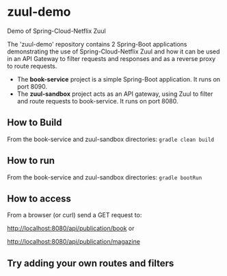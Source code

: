 # zuul-demo
Demo of Spring-Cloud-Netflix Zuul

The 'zuul-demo' repository contains 2 Spring-Boot applications demonstrating the use of 
Spring-Cloud-Netflix Zuul and how it can be used in an API Gateway to filter requests 
and responses and as a reverse proxy to route requests.

* The **book-service** project is a simple Spring-Boot application. 
It runs on port 8090.
* The **zuul-sandbox** project acts as an API gateway, using Zuul to 
filter and route requests to book-service. It runs on port 8080.

## How to Build
From the book-service and zuul-sandbox directories:
`gradle clean build`
	
## How to run
From the book-service and zuul-sandbox directories:
`gradle bootRun`

## How to access
From a browser (or curl) send a GET request to:

<http://localhost:8080/api/publication/book> or

<http://localhost:8080/api/publication/magazine>

## Try adding your own routes and filters
